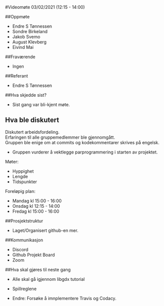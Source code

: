 #Videomøte 03/02/2021 (12:15 - 14:00)

##Oppmøte
* Endre S Tønnessen
* Sondre Birkeland
* Jakob Svemo
* August Klevberg
* Eivind Mai

##Fraværende
* Ingen

##Referant
* Endre S Tønnessen

##Hva skjedde sist?
* Sist gang var bli-kjent møte.

## Hva ble diskutert

Diskutert arbeidsfordeling. <br>
Erfaringen til alle gruppemedlemmer ble gjennomgått.<br>
Gruppen ble enige om at commits og kodekommentarer skrives på engelsk.
* Gruppen vurderer å vektlegge parprogrammering i starten av projektet. <br>

Møter: <br>
* Hyppighet
* Lengde
* Tidspunkter


Foreløpig plan:
* Mandag kl 15:00 - 16:00
* Onsdag kl 12:15 - 14:00  
* Fredag kl 15:00 - 16:00

##Prosjektstruktur
* Laget/Organisert github-en mer.

##Kommunikasjon
* Discord
* Github Projekt Board
* Zoom

##Hva skal gjøres til neste gang
* Alle skal gå igjennom libgdx tutorial
* Spillreglene

* Endre: Forsøke å imnplementere Travis og Codacy.



